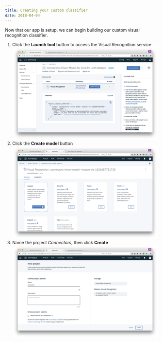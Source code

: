 ```yaml
---
title: Creating your custom classifier
date: 2018-04-04
---
```


Now that our app is setup, we can begin building our custom visual recognition classifier.

1. Click the **Launch tool** button to access the Visual Recognition service
![](../_images/console_launch_tool.png)
1. Click the **Create model** button
![](../_images/console_create_custom_model.png)
1. Name the project *Connectors*, then click **Create**
![](../_images/console_name_model.png)
